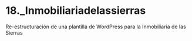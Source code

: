 # 18._Inmobiliariadelassierras
Re-estructuración de una plantilla de WordPress para la Inmobiliaria de las Sierras
